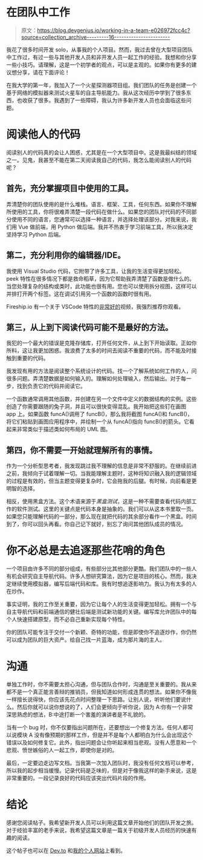 # 在团队中工作

> 原文：<https://blog.devgenius.io/working-in-a-team-e026972fcc4c?source=collection_archive---------16----------------------->

我花了很多时间开发 solo，从事我的个人项目。然而，我过去曾在大型项目团队中工作过，有过一些与其他开发人员和非开发人员一起工作的经验。我想和你分享一些小技巧。请理解，这是一个初学者的观点，可以是主观的。如果你有更多的建议想分享，请在下面评论！

在我大学的第一年，我加入了一个火星探测器项目组。我们团队的任务是创建一个基于网络的模拟器来测试火星车的自主导航能力。我从这次经历中学到了很多东西，也收获了很多。我遇到了一些障碍，我认为许多新开发人员也会面临这些问题。

# 阅读他人的代码

阅读别人的代码真的会让人困惑，尤其是在一个大型项目中。这是我最纠结的领域之一。见鬼，我甚至不能在第二天阅读我自己的代码，我怎么能阅读别人的代码呢？

## 首先，充分掌握项目中使用的工具。

弄清楚你的团队使用的是什么堆栈。语言、框架、工具，任何东西。如果你不理解所使用的工具，你将很难弄清楚一段代码在做什么。如果您的团队对代码的不同部分使用不同的语言，您通常可以选择一种语言，并选择处理该部分。对我来说，我们用 Vue 做前端，用 Python 做后端。我并不热衷于学习前端工具，所以我决定坚持学习 Python 后端。

## 第二，充分利用你的编辑器/IDE。

我使用 Visual Studio 代码，它附带了许多工具，让我的生活变得更加轻松。peek 特性在很多情况下都是救命稻草，因为它帮助我弄清楚了函数是做什么的。当您处理复杂的结构或类时，此功能也很有用。您也可以使用拆分视图，这样可以并排打开两个标签。这在调试引用另一个函数的函数时很有用。

Fireship.io 有一个关于 VSCode 特性的[非常好的](https://www.youtube.com/watch?v=ifTF3ags0XI&t=4s)视频，我强烈推荐你观看。

## 第三，从上到下阅读代码可能不是最好的方法。

我犯的一个最大的错误是克隆存储库，打开任何文件，从上到下开始读取。正如你所料，这让我更加困惑。我浪费了太多的时间去阅读不重要的代码，而不能及时接触到重要的代码。

我发现有用的方法是阅读整个系统设计的代码。找一个了解系统如何工作的人，问很多问题。弄清楚数据是如何输入的。理解如何处理输入，然后输出。对于每一步，找到负责它的代码并阅读它。

一个函数通常调用其他函数，并创建在另一个文件中定义的数据结构的实例。这些创造了你需要跟随的兔子洞，并且可以很快变得混乱。我开始把这些钉在画图 app 上。如果函数 funcA()调用了 funcB()，那么我将截图 funcA()和 funcB()，将它们粘贴到画图应用程序中，并绘制一个从 funcA()指向 funcB()的箭头。它看起来非常类似于描述类如何布局的 UML 图。

## 第四，你不需要一开始就理解所有的事情。

作为一个分析型思考者，我发现跳过我不理解的信息是非常不舒服的。在继续前进之前，我倾向于试着理解一切。当我能理解主题时，这种将知识融入我的逻辑领域的过程是有效的，但当主题变得更复杂时，它会拖我的后腿。有时候，向前看是更明智的选择。

相反，使用黑盒方法。这个术语来源于*黑盒测试*，这是一种不需要查看代码内部工作的软件测试。这里的关键点是代码本身是抽象的。我们可以从这本书里取一页。如果您只能理解代码的一部分，那么现在就把代码的其余部分看作一个黑盒。时间到了，你可以回头再看。你自己记下就好，别忘了询问其他团队成员的情况。

# 你不必总是去追逐那些花哨的角色

一个项目由许多不同的部分组成，有些部分比其他部分更酷。我们团队中的一些人有机会研究自主导航代码。许多人想研究算法，因为它是项目的核心。然而，我决定继续使用模拟器，编写后端代码和库。我有时想追逐影响力。我认为有太多的人在炒作。

事实证明，我的工作至关重要，因为它让每个人的生活变得更加轻松。拥有一个与自主导航代码和前端通信的健壮后端是测试新功能的关键。编写库允许团队中的每个人快速搭建原型，而不必自己重新实现每个特性。

你的团队可能专注于交付一个新颖、奇特的功能，但是即使你不追逐炒作，你仍然可以成为团队的巨大资产。给自己找一片蓝海，成为那片海的主人。

# 沟通

单独工作时，你不需要太担心沟通，但与团队合作时，沟通是至关重要的。我从来都不是一个真正能言善辩的推销员，但我知道如何形成连贯的想法。如果你不像我一样擅长说得快，你应该先花点时间整理一下思路。让别人说，听听他们要说什么。然后你就可以说你想说的了，人们会更倾向于听你说，因为 A:你有一个非常深思熟虑的想法，B:中途打断一个害羞的演讲者是不礼貌的。

当有一个 bug 时，你不仅要指出问题所在，还要想出一个修复方法。任何人都可以说模块 A 没有像预期的那样工作，但是并不是每个人都明白为什么会出现这个错误以及如何修复它。此外，指出问题会让你听起来相当悲观。没有人愿意和一个悲观、愤世嫉俗的人一起工作，即使你是对的。

最后，一定要边走边写文档。当我第一次加入团队时，我没有任何文档可以参考，所以我的起步相当缓慢。记录代码是乏味的，但是对于像我这样的新手来说，这是非常重要的。一段记录良好的代码应该突出代码片段的作用。

# 结论

感谢您阅读帖子。我希望新开发人员可以利用这篇文章开始他们的团队开发之旅。对于经验丰富的老手来说，我希望这篇文章是一篇关于初级开发人员经历的快速有趣的阅读。

这个帖子也可以在 [Dev.to](https://dev.to/jpoly1219/working-in-a-team-2269) 和[我的个人网站](https://jpoly1219.github.io)上看到。